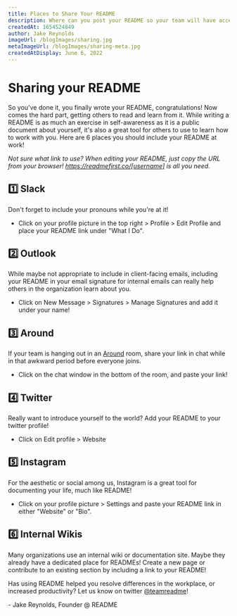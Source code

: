 ```yaml
---
title: Places to Share Your README
description: Where can you post your README so your team will have access to it?
createdAt: 1654524849
author: Jake Reynolds
imageUrl: /blogImages/sharing.jpg
metaImageUrl: /blogImages/sharing-meta.jpg
createdAtDisplay: June 6, 2022
---
```


# Sharing your README
So you've done it, you finally wrote your README, congratulations! Now comes the hard part, getting others to read and learn from it. While writing a README is as much an exercise in self-awareness as it is a public document about yourself, it's also a great tool for others to use to learn how to work with you. Here are 6 places you should include your README at work!

_Not sure what link to use? When editing your README, just copy the URL from your browser! https://readmefirst.co/[username] is all you need._

## 1️⃣ Slack
Don't forget to include your pronouns while you're at it!

- Click on your profile picture in the top right > Profile > Edit Profile and place your README link under "What I Do". 

## 2️⃣ Outlook
While maybe not appropriate to include in client-facing emails, including your README in your email signature for internal emails can really help others in the organization learn about you.

 - Click on New Message > Signatures > Manage Signatures and add it under your name!

## 3️⃣ Around
If your team is hanging out in an [Around](https://around.co/) room, share your link in chat while in that awkward period before everyone joins.

 - Click on the chat window in the bottom of the room, and paste your link!

## 4️⃣ Twitter
Really want to introduce yourself to the world? Add your README to your twitter profile!

 - Click on Edit profile > Website

## 5️⃣ Instagram
For the aesthetic or social among us, Instagram is a great tool for documenting your life, much like README!

 - Click on your profile picture > Settings and paste your README link in either "Website" or "Bio".

## 6️⃣ Internal Wikis
Many organizations use an internal wiki or documentation site. Maybe they already have a dedicated place for READMEs! Create a new page or contribute to an existing section by including a link to your README!

Has using README helped you resolve differences in the workplace, or increased productivity? Let us know on twitter [@teamreadme](https://twitter.com/teamreadme)!

\- Jake Reynolds, Founder @ README
